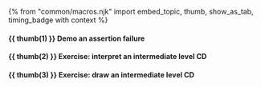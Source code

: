 {% from "common/macros.njk" import embed_topic, thumb, show_as_tab, timing_badge with context %}

<!--
#### {{ thumb(1) }} Demo v1.0

<div class="indented-level2">

{{ embed_topic("../../admin/tp-tasks-fragment.md#desc_do_an_informal_demo", "Admin " + icon_embedding + " tP v1.0: Demo", "3") }}
</div>

-->

#### {{ thumb(1) }} Demo an assertion failure

<include src="../../admin/common-tutorials-fragment.md#demo-assertion-failure" />


#### {{ thumb(2) }} Exercise: interpret an intermediate level CD

<include src="../../admin/common-tutorials-fragment.md#interpret-course-cd" />


#### {{ thumb(3) }} Exercise: draw an intermediate level CD

<include src="../../admin/common-tutorials-fragment.md#draw-stock-cd" />
